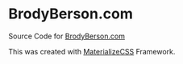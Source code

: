 # BrodyBerson.com
Source Code for [BrodyBerson.com](http://www.brodyberson.com/)

This was created with [MaterializeCSS](http://materializecss.com/) Framework.